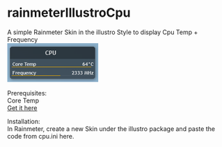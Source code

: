 # rainmeterIllustroCpu
A simple Rainmeter Skin in the illustro Style to display Cpu Temp + Frequency  
![Screenshot of the Skin](https://raw.githubusercontent.com/jiosta/rainmeterIllustroCpu/main/Screenshot%202023-08-24%20062038.png)

Prerequisites:  
Core Temp    
[Get it here]([https://www.genome.gov/](https://www.alcpu.com/CoreTemp/)https://www.alcpu.com/CoreTemp/)  

Installation:  
In Rainmeter, create a new Skin under the illustro package and paste the code from cpu.ini here.
